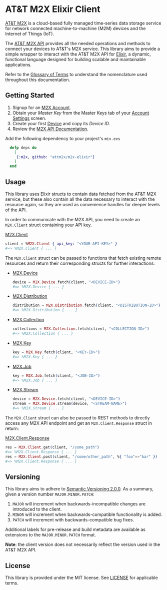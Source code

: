 # AT&T M2X Elixir Client

[AT&T M2X](http://m2x.att.com) is a cloud-based fully managed time-series data storage service for network connected machine-to-machine (M2M) devices and the Internet of Things (IoT).

The [AT&T M2X API](https://m2x.att.com/developer/documentation/overview) provides all the needed operations and methods to connect your devices to AT&T's M2X service. This library aims to provide a simple wrapper to interact with the AT&T M2X API for [Elixir](http://elixir-lang.org/), a dynamic, functional language designed for building scalable and maintainable applications.

Refer to the [Glossary of Terms](https://m2x.att.com/developer/documentation/glossary) to understand the nomenclature used throughout this documentation.

## Getting Started
1. Signup for an [M2X Account](https://m2x.att.com/signup).
2. Obtain your _Master Key_ from the Master Keys tab of your [Account Settings](https://m2x.att.com/account) screen.
2. Create your first [Device](https://m2x.att.com/devices) and copy its _Device ID_.
3. Review the [M2X API Documentation](https://m2x.att.com/developer/documentation/overview).

Add the following dependency to your project's `mix.exs`

```elixir
  defp deps do
    [
     {:m2x, github: "attm2x/m2x-elixir"}
    ]
  end
```

## Usage

This library uses Elixir structs to contain data fetched from the AT&T M2X service, but these also contain all the data necessary to interact with the resource again, so they are used as convenience handles for deeper levels of the API.

In order to communicate with the M2X API, you need to create an `M2X.Client` struct containing your API key.

[M2X.Client](lib/m2x/device.ex)
```elixir
client = %M2X.Client { api_key: "<YOUR-API-KEY>" }
#=> %M2X.Client { ... }
```

The `M2X.Client` struct can be passed to functions that fetch existing remote resources and return their corresponding structs for further interactions:

- [M2X.Device](lib/m2x/device.ex)
  ```elixir
  device = M2X.Device.fetch(client, "<DEVICE-ID>")
  #=> %M2X.Device { ... }
  ```

- [M2X.Distribution](lib/m2x/distribution.ex)
  ```elixir
  distribution = M2X.Distribution.fetch(client, "<DISTRIBUTION-ID>")
  #=> %M2X.Distribution { ... }
  ```

- [M2X.Collection](lib/m2x/collection.ex)
  ```elixir
  collections = M2X.Collection.fetch(client, "<COLLECTION-ID>")
  #=> %M2X.Collection { ... }
  ```

- [M2X.Key](lib/m2x/key.ex)
  ```elixir
  key = M2X.Key.fetch(client, "<KEY-ID>")
  #=> %M2X.Key { ... }
  ```

- [M2X.Job](lib/m2x/job.ex)
  ```elixir
  key = M2X.Job.fetch(client, "<JOB-ID>")
  #=> %M2X.Job { ... }
  ```

- [M2X.Stream](lib/m2x/stream.ex)
  ```elixir
  device = M2X.Device.fetch(client, "<DEVICE-ID>")
  stream = M2X.Device.stream(device, "<STREAM-NAME>")
  #=> %M2X.Stream { ... }
  ```

The `M2X.Client` struct can also be passed to REST methods to directly access any M2X API endpoint and get an `M2X.Client.Response` struct in return:

[M2X.Client.Response](lib/m2x/response.ex)
```elixir
res = M2X.Client.get(client, "/some_path")
#=> %M2X.Client.Response { ... }
res = M2X.Client.post(client, "/some/other_path", %{ "foo"=>"bar" })
#=> %M2X.Client.Response { ... }
```

## Versioning

This library aims to adhere to [Semantic Versioning 2.0.0](http://semver.org/). As a summary, given a version number `MAJOR.MINOR.PATCH`:

1. `MAJOR` will increment when backwards-incompatible changes are introduced to the client.
2. `MINOR` will increment when backwards-compatible functionality is added.
3. `PATCH` will increment with backwards-compatible bug fixes.

Additional labels for pre-release and build metadata are available as extensions to the `MAJOR.MINOR.PATCH` format.

**Note**: the client version does not necessarily reflect the version used in the AT&T M2X API.

## License

This library is provided under the MIT license. See [LICENSE](LICENSE) for applicable terms.
